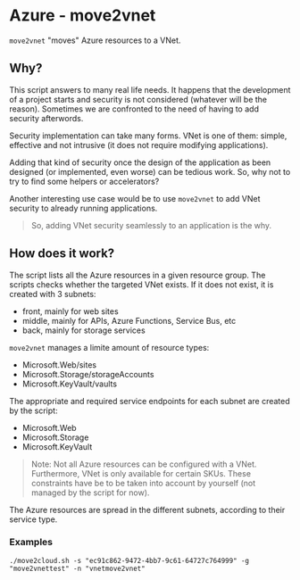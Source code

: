 # Azure - move2vnet

`move2vnet` "moves" Azure resources to a VNet.

## Why?

This script answers to many real life needs.
It happens that the development of a project starts and security is not considered (whatever will be the reason). Sometimes we are confronted to the need of having to add security afterwords.

Security implementation can take many forms.
VNet is one of them: simple, effective and not intrusive (it does not require modifying applications).

Adding that kind of security once the design of the application as been designed (or implemented, even worse) can be tedious work.
So, why not to try to find some helpers or accelerators?

Another interesting use case would be to use `move2vnet` to add VNet security to already running applications.

> So, adding VNet security seamlessly to an application is the why.

## How does it work?

The script lists all the Azure resources in a given resource group.
The scripts checks whether the targeted VNet exists. If it does not exist, it is created with 3 subnets:
 - front, mainly for web sites
 - middle, mainly for APIs, Azure Functions, Service Bus, etc
 - back, mainly for storage services

`move2vnet` manages a limite amount of resource types:
 - Microsoft.Web/sites 
 - Microsoft.Storage/storageAccounts
 - Microsoft.KeyVault/vaults

The appropriate and required service endpoints for each subnet are created by the script:
 - Microsoft.Web
 - Microsoft.Storage
 - Microsoft.KeyVault

> Note:
> Not all Azure resources can be configured with a VNet.
> Furthermore, VNet is only available for certain SKUs.
> These constraints have be to be taken into account by yourself (not managed by the script for now).



The Azure resources are spread in the different subnets, according to their service type.

### Examples

`./move2cloud.sh -s "ec91c862-9472-4bb7-9c61-64727c764999" -g "move2vnettest" -n "vnetmove2vnet"`